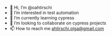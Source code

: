 - 👋 Hi, I’m @oahtirschi
- 👀 I’m interested in test automation
- 🌱 I’m currently learning cypress
- 💞️ I’m looking to collaborate on cypress projects
- 📫 How to reach me ahtirschi.olga@gmail.com

<!---
oahtirschi/oahtirschi is a ✨ special ✨ repository because its `README.md` (this file) appears on your GitHub profile.
You can click the Preview link to take a look at your changes.
--->
